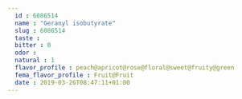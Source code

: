 ```yaml
---
  id : 6086514
  name : "Geranyl isobutyrate"
  slug : 6086514
  taste : 
  bitter : 0
  odor : 
  natural : 1
  flavor_profile : peach@apricot@rose@floral@sweet@fruity@green
  fema_flavor_profile : Fruit@Fruit
  date : 2019-03-26T08:47:11+01:00
---
```



